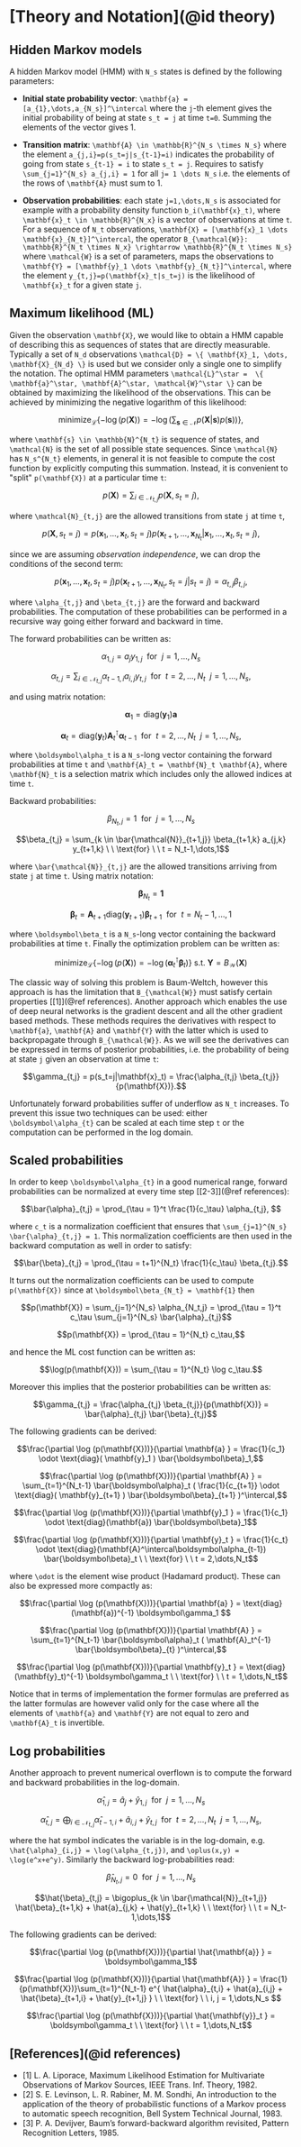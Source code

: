 # [Theory and Notation](@id theory)

## Hidden Markov models

A hidden Markov model (HMM) 
with ``N_s`` states is defined by the following parameters:

* **Initial state probability vector**:
  ``\mathbf{a} = [a_{1},\dots,a_{N_s}]^\intercal``
  where the ``j``-th element gives 
  the initial probability of being at state 
  ``s_t = j`` at time ``t=0``. 
  Summing the elements of the vector gives 1.

* **Transition matrix**:
  ``\mathbf{A} \in \mathbb{R}^{N_s \times N_s}``
  where the element ``a_{j,i}=p(s_t=j|s_{t-1}=i)`` 
  indicates the probability of going from state ``s_{t-1} = i`` to 
  state ``s_t = j``.
  Requires to satisfy
  ``\sum_{j=1}^{N_s} a_{j,i} = 1``
  for all 
  ``j= 1 \dots N_s``
  i.e. the elements of the rows of ``\mathbf{A}`` must sum to 1.

* **Observation probabilities**:
  each state ``j=1,\dots,N_s`` is associated 
  for example with a
  probability density function
  ``b_i(\mathbf{x}_t)``, 
  where ``\mathbf{x}_t \in \mathbb{R}^{N_x}`` is 
  a vector of observations at time ``t``.
  For a sequence of ``N_t`` observations, 
  ``\mathbf{X} = [\mathbf{x}_1 \dots \mathbf{x}_{N_t}]^\intercal``,
  the operator 
  ``B_{\mathcal{W}}: \mathbb{R}^{N_t \times N_x} \rightarrow \mathbb{R}^{N_t \times N_s}``
  where ``\mathcal{W}`` is a set of parameters,
  maps the observations to
  ``\mathbf{Y} = [\mathbf{y}_1 \dots \mathbf{y}_{N_t}]^\intercal``,
  where the element ``y_{t,j}=p(\mathbf{x}_t|s_t=j)`` 
  is the likelihood of ``\mathbf{x}_t`` 
  for a given state ``j``.

## Maximum likelihood (ML)

Given the observation ``\mathbf{X}``,
we would like to obtain a HMM 
capable of describing this
as sequences of states
that are directly measurable.
Typically a set of ``N_d`` observations 
``\mathcal{D} = \{ \mathbf{X}_1, \dots, \mathbf{X}_{N_d} \}``
is used but we consider only a single one 
to simplify the notation.
The optimal HMM parameters
``\mathcal{L}^\star = 
\{ \mathbf{a}^\star, \mathbf{A}^\star, \mathcal{W}^\star \}``
can be obtained by maximizing the likelihood of the observations.
This can be achieved by minimizing the 
negative logarithm of this likelihood:

```math
\text{minimize}_{\mathcal{L}} 
\{ 
-\log( p (\mathbf{X}) ) = 
-\log( \sum_{ \mathbf{s} \in \mathcal{N} } 
p ( \mathbf{X} | \mathbf{s}  ) p ( \mathbf{s} ) 
)
\},
```
where ``\mathbf{s} \in \mathbb{N}^{N_t}`` is sequence of states, 
and ``\mathcal{N}`` is the set of 
all possible state sequences.
Since ``\mathcal{N}`` has ``N_s^{N_t}`` elements,
in general it is not feasible to compute the cost function
by explicitly computing this summation.
Instead, it is convenient to "split" ``p(\mathbf{X})``
at a particular time ``t``:
```math
p(\mathbf{X}) = 
\sum_{i \in \mathcal{N}_{t,j}}
p(\mathbf{X},s_t=j),
```
where ``\mathcal{N}_{t,j}`` are the 
allowed transitions from state ``j`` at time ``t``,
```math
p(\mathbf{X},s_t=j) = 
p(\mathbf{x}_1,\dots,\mathbf{x}_t,s_t=j)
p(\mathbf{x}_{t+1},\dots,\mathbf{x}_{N_t} | \mathbf{x}_1,\dots,\mathbf{x}_t,s_t=j),
```
since we are assuming _observation independence_, 
we can drop the conditions of the second term:
```math
p(\mathbf{x}_1,\dots,\mathbf{x}_t,s_t=j)
p(\mathbf{x}_{t+1},\dots,\mathbf{x}_{N_t},s_t=j | s_t=j) =
\alpha_{t,j} \beta_{t,j},
```
where ``\alpha_{t,j}`` and ``\beta_{t,j}`` are the 
forward and backward probabilities.
The computation of these probabilities can be performed in 
a recursive way going either forward and backward in time.

The forward probabilities can be written as:
```math
\alpha_{1,j} = a_j y_{1,j}
\ \ \text{for} \ \ j =1,\dots,N_s
```
```math
\alpha_{t,j} = \sum_{i \in \mathcal{N}_{t,j}} \alpha_{t-1,i} 
a_{i,j} y_{t,j} 
\ \ \text{for} \ \ t = 2,\dots,N_t \ \ j=1,\dots,N_s,
```
and using matrix notation:
```math
\boldsymbol\alpha_1 = \text{diag}(\mathbf{y}_1) \mathbf{a}
```
```math
\boldsymbol\alpha_{t} =\text{diag}(\mathbf{y}_{t}) \mathbf{A}_t^\intercal  \boldsymbol\alpha_{t-1}
\ \ \text{for} \ \ t = 2,\dots,N_t \ \ j=1,\dots,N_s,
```
where ``\boldsymbol\alpha_t`` is a ``N_s``-long vector containing the 
forward probabilities at time ``t`` 
and ``\mathbf{A}_t = \mathbf{N}_t \mathbf{A}``,
where ``\mathbf{N}_t`` is a selection matrix which includes 
only the allowed indices at time ``t``.

Backward probabilities:
```math
\beta_{N_t,j} = 1
\ \ \text{for} \ \  j =1,\dots,N_s
```
```math
\beta_{t,j} = \sum_{k \in \bar{\mathcal{N}}_{t+1,j}} \beta_{t+1,k} 
a_{j,k} y_{t+1,k}
\ \ \text{for} \ \ t = N_t-1,\dots,1
```
where ``\bar{\mathcal{N}}_{t,j}`` are the 
allowed transitions arriving from state ``j`` at time ``t``.
Using matrix notation:
```math
\boldsymbol\beta_{N_t} = \mathbf{1}
```
```math
\boldsymbol\beta_{t} = \mathbf{A}_{t+1} \text{diag}(\mathbf{y}_{t+1})  \boldsymbol\beta_{t+1}
\ \ \text{for} \ \ t = N_t-1,\dots,1
```
where ``\boldsymbol\beta_t`` is a ``N_s``-long vector containing the 
backward probabilities at time ``t``. 
Finally the optimization problem can be written as:
```math
\text{minimize}_{\mathcal{L}} 
\{ 
-\log( p (\mathbf{X}) ) = -\log(\boldsymbol\alpha_{t}^\intercal \boldsymbol\beta_{t} )
\}
\ \text{s.t.} \ \mathbf{Y} = B_{\mathcal{W}}(\mathbf{X})
```
The classic way of solving this problem is Baum-Weltch,
however this approach is has the limitation that
``B_{\mathcal{W}}`` must satisfy certain properties [[1]](@ref references).
Another approach which enables the use of 
deep neural networks
is the gradient descent and all the other 
gradient based methods.
These methods requires the derivatives 
with respect to ``\mathbf{a}``, ``\mathbf{A}`` and ``\mathbf{Y}``
with the latter which is used to backpropagate through ``B_{\mathcal{W}}``.
As we will see the derivatives can be expressed 
in terms of posterior probabilities, 
i.e. the probability of being at state ``j`` given an observation at time ``t``:
```math
\gamma_{t,j} = p(s_t=j|\mathbf{x}_t) = \frac{\alpha_{t,j} \beta_{t,j}}{p(\mathbf{X})}.
```

Unfortunately forward probabilities suffer of underflow as ``N_t`` 
increases. To prevent this issue two techniques can be used: 
either ``\boldsymbol\alpha_{t}`` can be scaled at each time step ``t`` 
or the computation can be performed in the log domain. 

## Scaled probabilities

In order to keep ``\boldsymbol\alpha_{t}`` in a good numerical range,
forward probabilities can be normalized at every time step [[2-3]](@ref references):
```math
\bar{\alpha}_{t,j} = \prod_{\tau = 1}^t \frac{1}{c_\tau} \alpha_{t,j}, 
```
where ``c_t`` is a normalization coefficient 
that ensures that ``\sum_{j=1}^{N_s} \bar{\alpha}_{t,j} = 1``.
This normalization coefficients are then used in the backward computation as well
in order to satisfy:
```math
\bar{\beta}_{t,j} = \prod_{\tau = t+1}^{N_t} \frac{1}{c_\tau} \beta_{t,j}.
```
It turns out the normalization coefficients can be used to 
compute ``p(\mathbf{X})`` since at ``\boldsymbol\beta_{N_t} = \mathbf{1}``
then 
```math
p(\mathbf{X}) = \sum_{j=1}^{N_s} \alpha_{N_t,j} =  \prod_{\tau = 1}^t c_\tau \sum_{j=1}^{N_s} \bar{\alpha}_{t,j}
```
```math
p(\mathbf{X}) = \prod_{\tau = 1}^{N_t} c_\tau,
```
and hence the ML cost function can be written as:
```math
\log(p(\mathbf{X})) = \sum_{\tau = 1}^{N_t} \log c_\tau.
```
Moreover this implies that the posterior probabilities 
can be written as:
```math
\gamma_{t,j} = 
\frac{\alpha_{t,j} \beta_{t,j}}{p(\mathbf{X})} =
\bar{\alpha}_{t,j} \bar{\beta}_{t,j}
```
The following gradients can be derived:
```math
\frac{\partial \log (p(\mathbf{X}))}{\partial \mathbf{a} } = 
 \frac{1}{c_1} \odot \text{diag}( \mathbf{y}_1 ) \bar{\boldsymbol\beta}_1,
```
```math
\frac{\partial \log (p(\mathbf{X}))}{\partial \mathbf{A} } = 
\sum_{t=1}^{N_t-1}   
\bar{\boldsymbol\alpha}_t 
( 
\frac{1}{c_{t+1}} \odot
\text{diag}( \mathbf{y}_{t+1} ) 
\bar{\boldsymbol\beta}_{t+1} 
)^\intercal,
```
```math
\frac{\partial \log (p(\mathbf{X}))}{\partial \mathbf{y}_1 } = 
\frac{1}{c_1} \odot \text{diag}(\mathbf{a}) \bar{\boldsymbol\beta}_1
```
```math
\frac{\partial \log (p(\mathbf{X}))}{\partial \mathbf{y}_t } = 
\frac{1}{c_t} \odot 
\text{diag}(\mathbf{A}^\intercal\boldsymbol\alpha_{t-1}) \bar{\boldsymbol\beta}_t
\ \ \text{for} \ \ t = 2,\dots,N_t
```
where ``\odot`` is the element wise product (Hadamard product).
These can also be expressed more compactly as:
```math
\frac{\partial \log (p(\mathbf{X}))}{\partial \mathbf{a} } = 
\text{diag}(\mathbf{a})^{-1} \boldsymbol\gamma_1 
```
```math
\frac{\partial \log (p(\mathbf{X}))}{\partial \mathbf{A} } = 
\sum_{t=1}^{N_t-1}   
\bar{\boldsymbol\alpha}_t 
( 
\mathbf{A}_t^{-1}
\bar{\boldsymbol\beta}_{t} 
)^\intercal,
```
```math
\frac{\partial \log (p(\mathbf{X}))}{\partial \mathbf{y}_t } = 
\text{diag}(\mathbf{y}_t)^{-1} \boldsymbol\gamma_t 
\ \ \text{for} \ \ t = 1,\dots,N_t
```
Notice that in terms of implementation the 
former formulas are preferred as 
the latter formulas are however valid only for the case where 
all the elements of ``\mathbf{a}`` and ``\mathbf{Y}``
are not equal to zero and ``\mathbf{A}_t`` is invertible.

## Log probabilities

Another approach to prevent numerical overflown
is to compute the forward and backward probabilities in the log-domain.
```math
\hat{\alpha}_{1,j} = \hat{a}_j + \hat{y}_{1,j}
\ \ \text{for} \ \ j =1,\dots,N_s
```
```math
\hat{\alpha}_{t,j} = \bigoplus_{i \in \mathcal{N}_{t,j}} 
\hat{\alpha}_{t-1,i} +\hat{a}_{i,j} + \hat{y}_{t,j}
\ \ \text{for} \ \ t = 2,\dots,N_t \ \ j=1,\dots,N_s,
```
where the hat symbol indicates the variable is in the log-domain,
e.g. ``\hat{\alpha}_{i,j} = \log(\alpha_{t,j})``,
and ``\oplus(x,y) = \log(e^x+e^y)``.
Similarly the backward log-probabilities read:
```math
\hat{\beta}_{N_t,j} = 0
\ \ \text{for} \ \  j =1,\dots,N_s
```
```math
\hat{\beta}_{t,j} = \bigoplus_{k \in \bar{\mathcal{N}}_{t+1,j}} 
\hat{\beta}_{t+1,k} +
\hat{a}_{j,k} + \hat{y}_{t+1,k}
\ \ \text{for} \ \ t = N_t-1,\dots,1
```
The following gradients can be derived:
```math
\frac{\partial \log (p(\mathbf{X}))}{\partial \hat{\mathbf{a}} } = 
\boldsymbol\gamma_1
```
```math
\frac{\partial \log (p(\mathbf{X}))}{\partial \hat{\mathbf{A}} } = 
\frac{1}{p(\mathbf{X})}\sum_{t=1}^{N_t-1}
e^{
\hat{\alpha}_{t,i} + \hat{a}_{i,j} + \hat{\beta}_{t+1,i} + \hat{y}_{t+1,j} 
}
\ \ \text{for} \ \ i, j = 1,\dots,N_s 
```
```math
\frac{\partial \log (p(\mathbf{X}))}{\partial \hat{\mathbf{y}}_t } = 
\boldsymbol\gamma_t 
\ \ \text{for} \ \ t = 1,\dots,N_t
```

## [References](@id references)

- [1] L. A. Liporace, Maximum Likelihood Estimation for Multivariate Observations of Markov Sources, IEEE Trans. Inf. Theory, 1982. 
- [2] S. E. Levinson, L. R. Rabiner, M. M. Sondhi, An introduction to the application of the theory of probabilistic functions of a Markov process to automatic speech recognition, Bell System Technical Journal, 1983.
- [3] P. A. Devijver, Baum’s forward-backward algorithm revisited, Pattern Recognition Letters, 1985.

